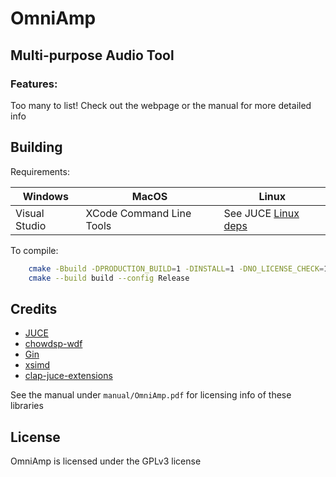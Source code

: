 # OmniAmp
## Multi-purpose Audio Tool

### Features:

Too many to list! Check out the webpage or the manual for more detailed info

## Building

Requirements:

|Windows|MacOS|Linux|
|-------|-----|-----|
|Visual Studio|XCode Command Line Tools|See JUCE [Linux deps](https://github.com/juce-framework/JUCE/blob/master/docs/Linux%20Dependencies.md)

To compile:

```sh
    cmake -Bbuild -DPRODUCTION_BUILD=1 -DINSTALL=1 -DNO_LICENSE_CHECK=1
    cmake --build build --config Release
```

## Credits

- [JUCE](https://github.com/juce-framework/juce)
- [chowdsp-wdf](https://github.com/Chowdhury-DSP/chowdsp-wdf)
- [Gin](https://github.com/FigBug/gin)
- [xsimd](https://github.com/xtensor-stack/xsimd)
- [clap-juce-extensions](https://github.com/free-audio/clap-juce-extensions)

See the manual under `manual/OmniAmp.pdf` for licensing info of these libraries

## License

OmniAmp is licensed under the GPLv3 license
